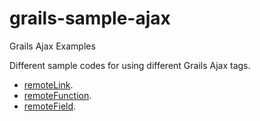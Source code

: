 grails-sample-ajax
==================

Grails Ajax Examples

Different sample codes for using different Grails Ajax tags.  

* [remoteLink](http://javadeveloper.asia/grails-ajax-tutorial-remotelink-tag).
* [remoteFunction](http://javadeveloper.asia/grails-ajax-tutorial-remotefunction-tag).
* [remoteField](http://javadeveloper.asia/grails-ajax-tutorial-remotefield-tag).
